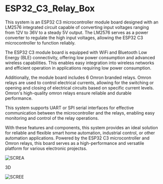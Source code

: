 # ESP32_C3_Relay_Box
This system is an ESP32 C3 microcontroller module board designed with an LM2576 integrated circuit capable of converting input voltages ranging from 12V to 36V to a steady 5V output. The LM2576 serves as a power converter to regulate the high input voltages, allowing the ESP32 C3 microcontroller to function reliably.

The ESP32 C3 module board is equipped with WiFi and Bluetooth Low Energy (BLE) connectivity, offering low power consumption and advanced wireless capabilities. This enables easy integration into wireless networks and efficient operation in applications requiring low power consumption.

Additionally, the module board includes 6 Omron branded relays. Omron relays are used to control electrical currents, allowing for the switching or opening and closing of electrical circuits based on specific current levels. Omron's high-quality omron relays ensure reliable and durable performance.

This system supports UART or SPI serial interfaces for effective communication between the microcontroller and the relays, enabling easy monitoring and control of the relay operations.

With these features and components, this system provides an ideal solution for reliable and flexible smart home automation, industrial control, or other automation applications. Powered by the ESP32 C3 microcontroller and Omron relays, this board serves as a high-performance and versatile platform for various electronic projectss.

![SCREA](https://github.com/memetteminarslan/0020_Seven_Segment_Module_05/assets/74721347/a1457be4-774f-412d-918f-38d617454b36)

3D

![SCREE](https://github.com/memetteminarslan/0020_Seven_Segment_Module_05/assets/74721347/ffe6bc49-dc7e-4ee1-97b4-900838af3654)
